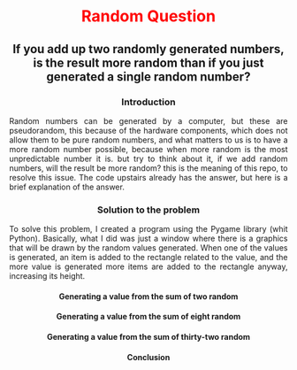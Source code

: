 <h1 align="center" style="color:#ff0000">Random Question</h1>
<h2 align="center">If you add up two randomly generated numbers, is the result more random than if you just generated a single random number?</h2>
<p></p>

<h3 align="center">Introduction</h3>
<p align="justify">Random numbers can be generated by a computer, but these are pseudorandom, this because of the hardware components, which does not allow them to be pure random numbers, and what matters to us is to have a more random number possible, because when more random is the most unpredictable number it is. but try to think about it, if we add random numbers, will the result be more random? this is the meaning of this repo, to resolve this issue. The code upstairs already has the answer, but here is a brief explanation of the answer.
</p>

<h3 align="center">Solution to the problem</h3>
<p align="justify">To solve this problem, I created a program using the Pygame library (whit Python). Basically, what I did was just a window where there is a graphics that will be drawn by the random values generated. When one of the values is generated, an item is added to the rectangle related to the value, and the more value is generated more items are added to the rectangle anyway, increasing its height.</p>

<h4 align="center">Generating a value from the sum of two random</h4>
<p align="justify"></p>
<h4 align="center">Generating a value from the sum of eight random</h4>
<p align="justify"></p>
<h4 align="center">Generating a value from the sum of thirty-two random</h4>
<p align="justify"></p>

<h4 align="center">Conclusion</h4>
<p align="justify"></p>

